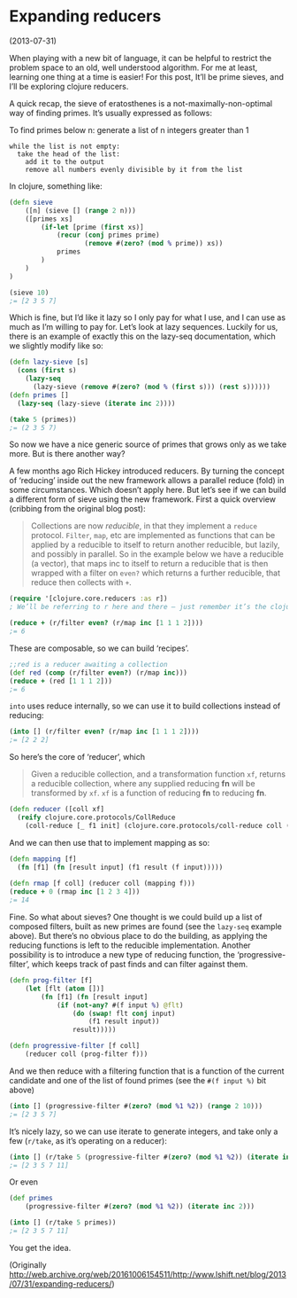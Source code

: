 # Expanding reducers

(2013-07-31)

When playing with a new bit of language, it can be helpful to restrict the problem space to an old, well understood algorithm. For me at least, learning one thing at a time is easier! For this post, It’ll be prime sieves, and I’ll be exploring clojure reducers.

A quick recap, the sieve of eratosthenes is a not-maximally-non-optimal way of finding primes. It’s usually expressed as follows:


To find primes below n: generate a list of n integers greater than 1 
```
while the list is not empty: 
  take the head of the list: 
    add it to the output 
    remove all numbers evenly divisible by it from the list
```

In clojure, something like:

```clojure
(defn sieve 
    ([n] (sieve [] (range 2 n))) 
    ([primes xs]
        (if-let [prime (first xs)] 
            (recur (conj primes prime)
                   (remove #(zero? (mod % prime)) xs))
            primes
        )
    )
) 

(sieve 10)
;= [2 3 5 7]
```
Which is fine, but I’d like it lazy so I only pay for what I use, and I can use as much as I’m willing to pay for. Let’s look at lazy sequences. Luckily for us, there is an example of exactly this on the lazy-seq documentation, which we slightly modify like so:

```clojure
(defn lazy-sieve [s] 
  (cons (first s) 
    (lazy-seq 
      (lazy-sieve (remove #(zero? (mod % (first s))) (rest s))))))
(defn primes [] 
  (lazy-seq (lazy-sieve (iterate inc 2))))

(take 5 (primes)) 
;= (2 3 5 7)
```
So now we have a nice generic source of primes that grows only as we take more. But is there another way?

A few months ago Rich Hickey introduced reducers. By turning the concept of ‘reducing’ inside out the new framework allows a parallel reduce (fold) in some circumstances. Which doesn’t apply here. But let’s see if we can build a different form of sieve using the new framework. First a quick overview (cribbing from the original blog post):

> Collections are now _reducible_, in that they implement a `reduce` protocol. `Filter`, `map`, etc are implemented as functions that
can be applied by a reducible to itself to return another reducible, but lazily, and possibly in parallel. So in the example
below we have a reducible (a vector), that maps inc to itself to return a reducible that is then wrapped with a filter on
`even?` which returns a further reducible, that reduce then collects with `+`.

```clojure
(require '[clojure.core.reducers :as r])
; We’ll be referring to r here and there – just remember it’s the clojure.core.reducers namespace

(reduce + (r/filter even? (r/map inc [1 1 1 2])))
;= 6
```
These are composable, so we can build ‘recipes’.

```clojure
;;red is a reducer awaiting a collection
(def red (comp (r/filter even?) (r/map inc)))
(reduce + (red [1 1 1 2]))
;= 6
```
`into` uses reduce internally, so we can use it to build collections instead of reducing:
```clojure
(into [] (r/filter even? (r/map inc [1 1 1 2])))
;= [2 2 2]
```
So here’s the core of ‘reducer’, which 
> Given a reducible collection, and a transformation function `xf`, returns a reducible collection, where any supplied reducing **fn** will be transformed by `xf`. `xf` is a function of reducing **fn** to reducing **fn**.

```clojure
(defn reducer ([coll xf] 
  (reify clojure.core.protocols/CollReduce 
    (coll-reduce [_ f1 init] (clojure.core.protocols/coll-reduce coll (xf f1) init)))))
```
And we can then use that to implement mapping as so:
```clojure
(defn mapping [f] 
  (fn [f1] (fn [result input] (f1 result (f input))))) 
  
(defn rmap [f coll] (reducer coll (mapping f))) 
(reduce + 0 (rmap inc [1 2 3 4]))
;= 14
```
Fine. So what about sieves? One thought is we could build up a list of composed filters, built as new primes are found (see the `lazy-seq` example above). But there’s no obvious place to do the building, as applying the reducing functions is left to the reducible implementation. Another possibility is to introduce a new type of reducing function, the ‘progressive-filter’, which keeps track of past finds and can filter against them.
```clojure
(defn prog-filter [f] 
    (let [flt (atom [])] 
        (fn [f1] (fn [result input]
            (if (not-any? #(f input %) @flt)
                (do (swap! flt conj input) 
                    (f1 result input))
                result)))))

(defn progressive-filter [f coll] 
    (reducer coll (prog-filter f)))
```
And we then reduce with a filtering function that is a function of the current candidate and one of the list of found primes (see the `#(f input %)` bit above)
```clojure
(into [] (progressive-filter #(zero? (mod %1 %2)) (range 2 10)))
;= [2 3 5 7]
```
It’s nicely lazy, so we can use iterate to generate integers, and take only a few (`r/take`, as it’s operating on a reducer):
```clojure
(into [] (r/take 5 (progressive-filter #(zero? (mod %1 %2)) (iterate inc 2)))) 
;= [2 3 5 7 11]
```
Or even
```clojure
(def primes 
    (progressive-filter #(zero? (mod %1 %2)) (iterate inc 2)))

(into [] (r/take 5 primes))
;= [2 3 5 7 11]
```
You get the idea.


(Originally http://web.archive.org/web/20161006154511/http://www.lshift.net/blog/2013/07/31/expanding-reducers/)